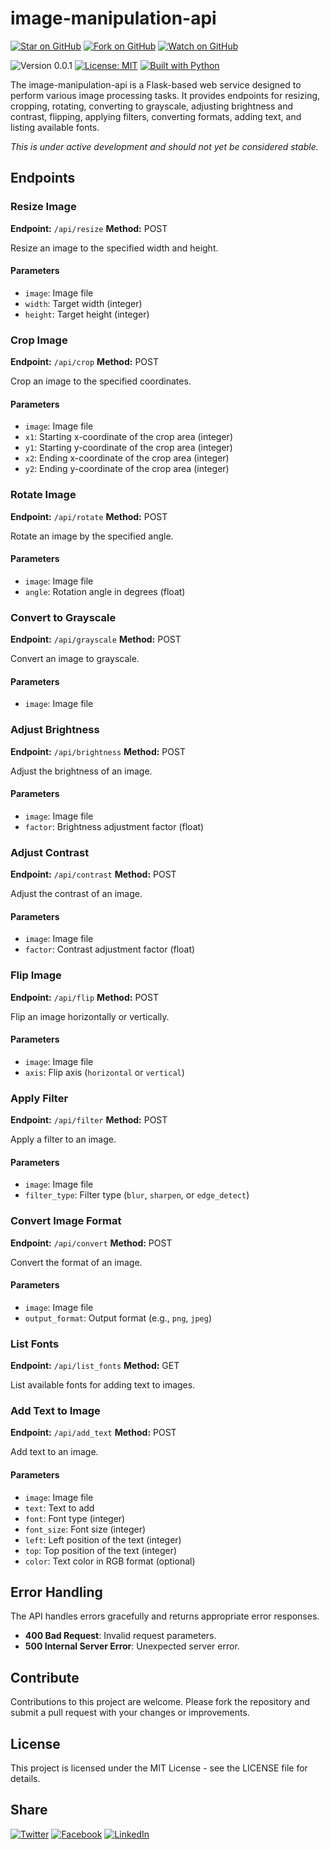 # image-manipulation-api

[![Star on GitHub](https://img.shields.io/github/stars/samestrin/image-manipulation-api-digital-ocean?style=social)](https://github.com/samestrin/image-manipulation-api-digital-ocean/stargazers) [![Fork on GitHub](https://img.shields.io/github/forks/samestrin/image-manipulation-api-digital-ocean?style=social)](https://github.com/samestrin/image-manipulation-api-digital-ocean/network/members) [![Watch on GitHub](https://img.shields.io/github/watchers/samestrin/image-manipulation-api-digital-ocean?style=social)](https://github.com/samestrin/image-manipulation-api-digital-ocean/watchers)

![Version 0.0.1](https://img.shields.io/badge/Version-0.0.1-blue) [![License: MIT](https://img.shields.io/badge/License-MIT-yellow.svg)](https://opensource.org/licenses/MIT) [![Built with Python](https://img.shields.io/badge/Built%20with-Python-green)](https://www.python.org/)

The image-manipulation-api is a Flask-based web service designed to perform various image processing tasks. It provides endpoints for resizing, cropping, rotating, converting to grayscale, adjusting brightness and contrast, flipping, applying filters, converting formats, adding text, and listing available fonts.

_This is under active development and should not yet be considered stable._

## **Endpoints**

### **Resize Image**

**Endpoint:** `/api/resize` **Method:** POST

Resize an image to the specified width and height.

#### **Parameters**

- `image`: Image file
- `width`: Target width (integer)
- `height`: Target height (integer)

### **Crop Image**

**Endpoint:** `/api/crop` **Method:** POST

Crop an image to the specified coordinates.

#### **Parameters**

- `image`: Image file
- `x1`: Starting x-coordinate of the crop area (integer)
- `y1`: Starting y-coordinate of the crop area (integer)
- `x2`: Ending x-coordinate of the crop area (integer)
- `y2`: Ending y-coordinate of the crop area (integer)

### **Rotate Image**

**Endpoint:** `/api/rotate` **Method:** POST

Rotate an image by the specified angle.

#### **Parameters**

- `image`: Image file
- `angle`: Rotation angle in degrees (float)

### **Convert to Grayscale**

**Endpoint:** `/api/grayscale` **Method:** POST

Convert an image to grayscale.

#### **Parameters**

- `image`: Image file

### **Adjust Brightness**

**Endpoint:** `/api/brightness` **Method:** POST

Adjust the brightness of an image.

#### **Parameters**

- `image`: Image file
- `factor`: Brightness adjustment factor (float)

### **Adjust Contrast**

**Endpoint:** `/api/contrast` **Method:** POST

Adjust the contrast of an image.

#### **Parameters**

- `image`: Image file
- `factor`: Contrast adjustment factor (float)

### **Flip Image**

**Endpoint:** `/api/flip` **Method:** POST

Flip an image horizontally or vertically.

#### **Parameters**

- `image`: Image file
- `axis`: Flip axis (`horizontal` or `vertical`)

### **Apply Filter**

**Endpoint:** `/api/filter` **Method:** POST

Apply a filter to an image.

#### **Parameters**

- `image`: Image file
- `filter_type`: Filter type (`blur`, `sharpen`, or `edge_detect`)

### **Convert Image Format**

**Endpoint:** `/api/convert` **Method:** POST

Convert the format of an image.

#### **Parameters**

- `image`: Image file
- `output_format`: Output format (e.g., `png`, `jpeg`)

### **List Fonts**

**Endpoint:** `/api/list_fonts` **Method:** GET

List available fonts for adding text to images.

### **Add Text to Image**

**Endpoint:** `/api/add_text` **Method:** POST

Add text to an image.

#### **Parameters**

- `image`: Image file
- `text`: Text to add
- `font`: Font type (integer)
- `font_size`: Font size (integer)
- `left`: Left position of the text (integer)
- `top`: Top position of the text (integer)
- `color`: Text color in RGB format (optional)

## **Error Handling**

The API handles errors gracefully and returns appropriate error responses.

- **400 Bad Request**: Invalid request parameters.
- **500 Internal Server Error**: Unexpected server error.

## Contribute

Contributions to this project are welcome. Please fork the repository and submit a pull request with your changes or improvements.

## License

This project is licensed under the MIT License - see the LICENSE file for details.

## Share

[![Twitter](https://img.shields.io/badge/X-Tweet-blue)](https://twitter.com/intent/tweet?text=Check%20out%20this%20awesome%20project!&url=https://github.com/samestrin/image-manipulation-api-digital-ocean) [![Facebook](https://img.shields.io/badge/Facebook-Share-blue)](https://www.facebook.com/sharer/sharer.php?u=https://github.com/samestrin/image-manipulation-api-digital-ocean) [![LinkedIn](https://img.shields.io/badge/LinkedIn-Share-blue)](https://www.linkedin.com/sharing/share-offsite/?url=https://github.com/samestrin/image-manipulation-api-digital-ocean)

